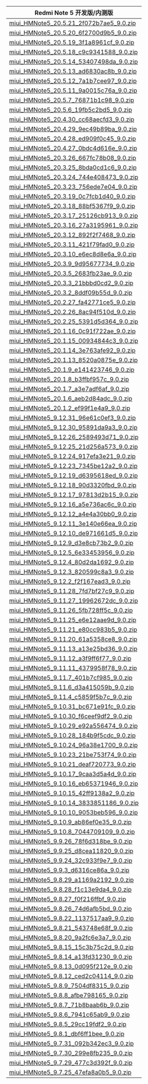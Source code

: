 | Redmi Note 5  开发版/内测版    |
| ---- |
| [miui_HMNote5_20.5.21_2f072b7ae5_9.0.zip](https://hugeota.d.miui.com/20.5.21/miui_HMNote5_20.5.21_2f072b7ae5_9.0.zip)    |
| [miui_HMNote5_20.5.20_6f2700d9b5_9.0.zip](https://hugeota.d.miui.com/20.5.20/miui_HMNote5_20.5.20_6f2700d9b5_9.0.zip)    |
| [miui_HMNote5_20.5.19_3f1a8961cf_9.0.zip](https://hugeota.d.miui.com/20.5.19/miui_HMNote5_20.5.19_3f1a8961cf_9.0.zip)    |
| [miui_HMNote5_20.5.18_c9c9341588_9.0.zip](https://hugeota.d.miui.com/20.5.18/miui_HMNote5_20.5.18_c9c9341588_9.0.zip)    |
| [miui_HMNote5_20.5.14_53407498da_9.0.zip](https://hugeota.d.miui.com/20.5.14/miui_HMNote5_20.5.14_53407498da_9.0.zip)    |
| [miui_HMNote5_20.5.13_ad6830ac8b_9.0.zip](https://hugeota.d.miui.com/20.5.13/miui_HMNote5_20.5.13_ad6830ac8b_9.0.zip)    |
| [miui_HMNote5_20.5.12_7a1b7cee97_9.0.zip](https://hugeota.d.miui.com/20.5.12/miui_HMNote5_20.5.12_7a1b7cee97_9.0.zip)    |
| [miui_HMNote5_20.5.11_9a0015c76a_9.0.zip](https://hugeota.d.miui.com/20.5.11/miui_HMNote5_20.5.11_9a0015c76a_9.0.zip)    |
| [miui_HMNote5_20.5.7_76871b1c98_9.0.zip](https://hugeota.d.miui.com/20.5.7/miui_HMNote5_20.5.7_76871b1c98_9.0.zip)    |
| [miui_HMNote5_20.5.6_19fb5c2bd5_9.0.zip](https://hugeota.d.miui.com/20.5.6/miui_HMNote5_20.5.6_19fb5c2bd5_9.0.zip)    |
| [miui_HMNote5_20.4.30_cc68aecfd3_9.0.zip](https://hugeota.d.miui.com/20.4.30/miui_HMNote5_20.4.30_cc68aecfd3_9.0.zip)    |
| [miui_HMNote5_20.4.29_9ec49b89ba_9.0.zip](https://hugeota.d.miui.com/20.4.29/miui_HMNote5_20.4.29_9ec49b89ba_9.0.zip)    |
| [miui_HMNote5_20.4.28_ed909f0c45_9.0.zip](https://hugeota.d.miui.com/20.4.28/miui_HMNote5_20.4.28_ed909f0c45_9.0.zip)    |
| [miui_HMNote5_20.4.27_0bdc4d616e_9.0.zip](https://hugeota.d.miui.com/20.4.27/miui_HMNote5_20.4.27_0bdc4d616e_9.0.zip)    |
| [miui_HMNote5_20.3.26_667fc78b08_9.0.zip](https://hugeota.d.miui.com/20.3.26/miui_HMNote5_20.3.26_667fc78b08_9.0.zip)    |
| [miui_HMNote5_20.3.25_8bda0cd1c6_9.0.zip](https://hugeota.d.miui.com/20.3.25/miui_HMNote5_20.3.25_8bda0cd1c6_9.0.zip)    |
| [miui_HMNote5_20.3.24_744e408473_9.0.zip](https://hugeota.d.miui.com/20.3.24/miui_HMNote5_20.3.24_744e408473_9.0.zip)    |
| [miui_HMNote5_20.3.23_756ede7e04_9.0.zip](https://hugeota.d.miui.com/20.3.23/miui_HMNote5_20.3.23_756ede7e04_9.0.zip)    |
| [miui_HMNote5_20.3.19_0c7fcb1d40_9.0.zip](https://hugeota.d.miui.com/20.3.19/miui_HMNote5_20.3.19_0c7fcb1d40_9.0.zip)    |
| [miui_HMNote5_20.3.18_88bf5367f9_9.0.zip](https://hugeota.d.miui.com/20.3.18/miui_HMNote5_20.3.18_88bf5367f9_9.0.zip)    |
| [miui_HMNote5_20.3.17_25126cb913_9.0.zip](https://hugeota.d.miui.com/20.3.17/miui_HMNote5_20.3.17_25126cb913_9.0.zip)    |
| [miui_HMNote5_20.3.16_27a3195961_9.0.zip](https://hugeota.d.miui.com/20.3.16/miui_HMNote5_20.3.16_27a3195961_9.0.zip)    |
| [miui_HMNote5_20.3.12_892f2f7468_9.0.zip](https://hugeota.d.miui.com/20.3.12/miui_HMNote5_20.3.12_892f2f7468_9.0.zip)    |
| [miui_HMNote5_20.3.11_421f79fad0_9.0.zip](https://hugeota.d.miui.com/20.3.11/miui_HMNote5_20.3.11_421f79fad0_9.0.zip)    |
| [miui_HMNote5_20.3.10_e6ec8d8e6a_9.0.zip](https://hugeota.d.miui.com/20.3.10/miui_HMNote5_20.3.10_e6ec8d8e6a_9.0.zip)    |
| [miui_HMNote5_20.3.9_9d95677734_9.0.zip](https://hugeota.d.miui.com/20.3.9/miui_HMNote5_20.3.9_9d95677734_9.0.zip)    |
| [miui_HMNote5_20.3.5_2683fb23ae_9.0.zip](https://hugeota.d.miui.com/20.3.5/miui_HMNote5_20.3.5_2683fb23ae_9.0.zip)    |
| [miui_HMNote5_20.3.3_21bbbd0cd2_9.0.zip](https://hugeota.d.miui.com/20.3.3/miui_HMNote5_20.3.3_21bbbd0cd2_9.0.zip)    |
| [miui_HMNote5_20.3.2_8ddf09b55d_9.0.zip](https://hugeota.d.miui.com/20.3.2/miui_HMNote5_20.3.2_8ddf09b55d_9.0.zip)    |
| [miui_HMNote5_20.2.27_fa42771ce5_9.0.zip](https://hugeota.d.miui.com/20.2.27/miui_HMNote5_20.2.27_fa42771ce5_9.0.zip)    |
| [miui_HMNote5_20.2.26_8ac94f510d_9.0.zip](https://hugeota.d.miui.com/20.2.26/miui_HMNote5_20.2.26_8ac94f510d_9.0.zip)    |
| [miui_HMNote5_20.2.25_5391d5d364_9.0.zip](https://hugeota.d.miui.com/20.2.25/miui_HMNote5_20.2.25_5391d5d364_9.0.zip)    |
| [miui_HMNote5_20.1.16_0c91f722ae_9.0.zip](https://hugeota.d.miui.com/20.1.16/miui_HMNote5_20.1.16_0c91f722ae_9.0.zip)    |
| [miui_HMNote5_20.1.15_00934844c3_9.0.zip](https://hugeota.d.miui.com/20.1.15/miui_HMNote5_20.1.15_00934844c3_9.0.zip)    |
| [miui_HMNote5_20.1.14_3e763afe92_9.0.zip](https://hugeota.d.miui.com/20.1.14/miui_HMNote5_20.1.14_3e763afe92_9.0.zip)    |
| [miui_HMNote5_20.1.13_8520a0875e_9.0.zip](https://hugeota.d.miui.com/20.1.13/miui_HMNote5_20.1.13_8520a0875e_9.0.zip)    |
| [miui_HMNote5_20.1.9_e141423746_9.0.zip](https://hugeota.d.miui.com/20.1.9/miui_HMNote5_20.1.9_e141423746_9.0.zip)    |
| [miui_HMNote5_20.1.8_b3ffbf957c_9.0.zip](https://hugeota.d.miui.com/20.1.8/miui_HMNote5_20.1.8_b3ffbf957c_9.0.zip)    |
| [miui_HMNote5_20.1.7_a3e7adf6af_9.0.zip](https://hugeota.d.miui.com/20.1.7/miui_HMNote5_20.1.7_a3e7adf6af_9.0.zip)    |
| [miui_HMNote5_20.1.6_aeb2d84adc_9.0.zip](https://hugeota.d.miui.com/20.1.6/miui_HMNote5_20.1.6_aeb2d84adc_9.0.zip)    |
| [miui_HMNote5_20.1.2_ef99f1e4a9_9.0.zip](https://hugeota.d.miui.com/20.1.2/miui_HMNote5_20.1.2_ef99f1e4a9_9.0.zip)    |
| [miui_HMNote5_9.12.31_96e61c0ef3_9.0.zip](https://hugeota.d.miui.com/9.12.31/miui_HMNote5_9.12.31_96e61c0ef3_9.0.zip)    |
| [miui_HMNote5_9.12.30_95891da9a3_9.0.zip](https://hugeota.d.miui.com/9.12.30/miui_HMNote5_9.12.30_95891da9a3_9.0.zip)    |
| [miui_HMNote5_9.12.26_2589493d71_9.0.zip](https://hugeota.d.miui.com/9.12.26/miui_HMNote5_9.12.26_2589493d71_9.0.zip)    |
| [miui_HMNote5_9.12.25_21d256a573_9.0.zip](https://hugeota.d.miui.com/9.12.25/miui_HMNote5_9.12.25_21d256a573_9.0.zip)    |
| [miui_HMNote5_9.12.24_917efa3e21_9.0.zip](https://hugeota.d.miui.com/9.12.24/miui_HMNote5_9.12.24_917efa3e21_9.0.zip)    |
| [miui_HMNote5_9.12.23_7345be12a2_9.0.zip](https://hugeota.d.miui.com/9.12.23/miui_HMNote5_9.12.23_7345be12a2_9.0.zip)    |
| [miui_HMNote5_9.12.19_d6395618ed_9.0.zip](https://hugeota.d.miui.com/9.12.19/miui_HMNote5_9.12.19_d6395618ed_9.0.zip)    |
| [miui_HMNote5_9.12.18_90d3320fbd_9.0.zip](https://hugeota.d.miui.com/9.12.18/miui_HMNote5_9.12.18_90d3320fbd_9.0.zip)    |
| [miui_HMNote5_9.12.17_97813d2b15_9.0.zip](https://hugeota.d.miui.com/9.12.17/miui_HMNote5_9.12.17_97813d2b15_9.0.zip)    |
| [miui_HMNote5_9.12.16_a5e736ac6c_9.0.zip](https://hugeota.d.miui.com/9.12.16/miui_HMNote5_9.12.16_a5e736ac6c_9.0.zip)    |
| [miui_HMNote5_9.12.12_a4e4a30bb0_9.0.zip](https://hugeota.d.miui.com/9.12.12/miui_HMNote5_9.12.12_a4e4a30bb0_9.0.zip)    |
| [miui_HMNote5_9.12.11_3e140e66ea_9.0.zip](https://hugeota.d.miui.com/9.12.11/miui_HMNote5_9.12.11_3e140e66ea_9.0.zip)    |
| [miui_HMNote5_9.12.10_de971661d5_9.0.zip](https://hugeota.d.miui.com/9.12.10/miui_HMNote5_9.12.10_de971661d5_9.0.zip)    |
| [miui_HMNote5_9.12.9_d3e8cb73b2_9.0.zip](https://hugeota.d.miui.com/9.12.9/miui_HMNote5_9.12.9_d3e8cb73b2_9.0.zip)    |
| [miui_HMNote5_9.12.5_6e33453956_9.0.zip](https://hugeota.d.miui.com/9.12.5/miui_HMNote5_9.12.5_6e33453956_9.0.zip)    |
| [miui_HMNote5_9.12.4_80d2da1692_9.0.zip](https://hugeota.d.miui.com/9.12.4/miui_HMNote5_9.12.4_80d2da1692_9.0.zip)    |
| [miui_HMNote5_9.12.3_820599c8a3_9.0.zip](https://hugeota.d.miui.com/9.12.3/miui_HMNote5_9.12.3_820599c8a3_9.0.zip)    |
| [miui_HMNote5_9.12.2_f2f167ead3_9.0.zip](https://hugeota.d.miui.com/9.12.2/miui_HMNote5_9.12.2_f2f167ead3_9.0.zip)    |
| [miui_HMNote5_9.11.28_7fd7bf27c9_9.0.zip](https://hugeota.d.miui.com/9.11.28/miui_HMNote5_9.11.28_7fd7bf27c9_9.0.zip)    |
| [miui_HMNote5_9.11.27_19962672dc_9.0.zip](https://hugeota.d.miui.com/9.11.27/miui_HMNote5_9.11.27_19962672dc_9.0.zip)    |
| [miui_HMNote5_9.11.26_5fb728ff5c_9.0.zip](https://hugeota.d.miui.com/9.11.26/miui_HMNote5_9.11.26_5fb728ff5c_9.0.zip)    |
| [miui_HMNote5_9.11.25_e6e12aae9d_9.0.zip](https://hugeota.d.miui.com/9.11.25/miui_HMNote5_9.11.25_e6e12aae9d_9.0.zip)    |
| [miui_HMNote5_9.11.21_e80cc983b5_9.0.zip](https://hugeota.d.miui.com/9.11.21/miui_HMNote5_9.11.21_e80cc983b5_9.0.zip)    |
| [miui_HMNote5_9.11.20_61a5358ce8_9.0.zip](https://hugeota.d.miui.com/9.11.20/miui_HMNote5_9.11.20_61a5358ce8_9.0.zip)    |
| [miui_HMNote5_9.11.13_a13e25bd36_9.0.zip](https://hugeota.d.miui.com/9.11.13/miui_HMNote5_9.11.13_a13e25bd36_9.0.zip)    |
| [miui_HMNote5_9.11.12_a3f9ff6f77_9.0.zip](https://hugeota.d.miui.com/9.11.12/miui_HMNote5_9.11.12_a3f9ff6f77_9.0.zip)    |
| [miui_HMNote5_9.11.11_4379958f78_9.0.zip](https://hugeota.d.miui.com/9.11.11/miui_HMNote5_9.11.11_4379958f78_9.0.zip)    |
| [miui_HMNote5_9.11.7_401b7cf985_9.0.zip](https://hugeota.d.miui.com/9.11.7/miui_HMNote5_9.11.7_401b7cf985_9.0.zip)    |
| [miui_HMNote5_9.11.6_d3a415059b_9.0.zip](https://hugeota.d.miui.com/9.11.6/miui_HMNote5_9.11.6_d3a415059b_9.0.zip)    |
| [miui_HMNote5_9.11.4_c5859f5b7c_9.0.zip](https://hugeota.d.miui.com/9.11.4/miui_HMNote5_9.11.4_c5859f5b7c_9.0.zip)    |
| [miui_HMNote5_9.10.31_bc671e91fc_9.0.zip](https://hugeota.d.miui.com/9.10.31/miui_HMNote5_9.10.31_bc671e91fc_9.0.zip)    |
| [miui_HMNote5_9.10.30_f6ceef9df2_9.0.zip](https://hugeota.d.miui.com/9.10.30/miui_HMNote5_9.10.30_f6ceef9df2_9.0.zip)    |
| [miui_HMNote5_9.10.29_e92a556474_9.0.zip](https://hugeota.d.miui.com/9.10.29/miui_HMNote5_9.10.29_e92a556474_9.0.zip)    |
| [miui_HMNote5_9.10.28_184b9f5cdc_9.0.zip](https://hugeota.d.miui.com/9.10.28/miui_HMNote5_9.10.28_184b9f5cdc_9.0.zip)    |
| [miui_HMNote5_9.10.24_96a38e1700_9.0.zip](https://hugeota.d.miui.com/9.10.24/miui_HMNote5_9.10.24_96a38e1700_9.0.zip)    |
| [miui_HMNote5_9.10.23_21be753f74_9.0.zip](https://hugeota.d.miui.com/9.10.23/miui_HMNote5_9.10.23_21be753f74_9.0.zip)    |
| [miui_HMNote5_9.10.21_deaf720773_9.0.zip](https://hugeota.d.miui.com/9.10.21/miui_HMNote5_9.10.21_deaf720773_9.0.zip)    |
| [miui_HMNote5_9.10.17_9caa3d5a4d_9.0.zip](https://hugeota.d.miui.com/9.10.17/miui_HMNote5_9.10.17_9caa3d5a4d_9.0.zip)    |
| [miui_HMNote5_9.10.16_eb65371946_9.0.zip](https://hugeota.d.miui.com/9.10.16/miui_HMNote5_9.10.16_eb65371946_9.0.zip)    |
| [miui_HMNote5_9.10.15_42ff9138a2_9.0.zip](https://hugeota.d.miui.com/9.10.15/miui_HMNote5_9.10.15_42ff9138a2_9.0.zip)    |
| [miui_HMNote5_9.10.14_3833851186_9.0.zip](https://hugeota.d.miui.com/9.10.14/miui_HMNote5_9.10.14_3833851186_9.0.zip)    |
| [miui_HMNote5_9.10.10_9053beb596_9.0.zip](https://hugeota.d.miui.com/9.10.10/miui_HMNote5_9.10.10_9053beb596_9.0.zip)    |
| [miui_HMNote5_9.10.9_ab86ef0e35_9.0.zip](https://hugeota.d.miui.com/9.10.9/miui_HMNote5_9.10.9_ab86ef0e35_9.0.zip)    |
| [miui_HMNote5_9.10.8_7044709109_9.0.zip](https://hugeota.d.miui.com/9.10.8/miui_HMNote5_9.10.8_7044709109_9.0.zip)    |
| [miui_HMNote5_9.9.26_78f6d318be_9.0.zip](https://hugeota.d.miui.com/9.9.26/miui_HMNote5_9.9.26_78f6d318be_9.0.zip)    |
| [miui_HMNote5_9.9.25_d8cea11820_9.0.zip](https://hugeota.d.miui.com/9.9.25/miui_HMNote5_9.9.25_d8cea11820_9.0.zip)    |
| [miui_HMNote5_9.9.24_32c933f9e7_9.0.zip](https://hugeota.d.miui.com/9.9.24/miui_HMNote5_9.9.24_32c933f9e7_9.0.zip)    |
| [miui_HMNote5_9.9.3_d6316ce86a_9.0.zip](https://hugeota.d.miui.com/9.9.3/miui_HMNote5_9.9.3_d6316ce86a_9.0.zip)    |
| [miui_HMNote5_9.8.29_a1169a2192_9.0.zip](https://hugeota.d.miui.com/9.8.29/miui_HMNote5_9.8.29_a1169a2192_9.0.zip)    |
| [miui_HMNote5_9.8.28_f1c13e9da4_9.0.zip](https://hugeota.d.miui.com/9.8.28/miui_HMNote5_9.8.28_f1c13e9da4_9.0.zip)    |
| [miui_HMNote5_9.8.27_f0f216ffbf_9.0.zip](https://hugeota.d.miui.com/9.8.27/miui_HMNote5_9.8.27_f0f216ffbf_9.0.zip)    |
| [miui_HMNote5_9.8.26_74d6afb5bd_9.0.zip](https://hugeota.d.miui.com/9.8.26/miui_HMNote5_9.8.26_74d6afb5bd_9.0.zip)    |
| [miui_HMNote5_9.8.22_1137517aa9_9.0.zip](https://hugeota.d.miui.com/9.8.22/miui_HMNote5_9.8.22_1137517aa9_9.0.zip)    |
| [miui_HMNote5_9.8.21_543748e68f_9.0.zip](https://hugeota.d.miui.com/9.8.21/miui_HMNote5_9.8.21_543748e68f_9.0.zip)    |
| [miui_HMNote5_9.8.20_9a2fc6e3a7_9.0.zip](https://hugeota.d.miui.com/9.8.20/miui_HMNote5_9.8.20_9a2fc6e3a7_9.0.zip)    |
| [miui_HMNote5_9.8.15_15c3b75c2d_9.0.zip](https://hugeota.d.miui.com/9.8.15/miui_HMNote5_9.8.15_15c3b75c2d_9.0.zip)    |
| [miui_HMNote5_9.8.14_a13fd31230_9.0.zip](https://hugeota.d.miui.com/9.8.14/miui_HMNote5_9.8.14_a13fd31230_9.0.zip)    |
| [miui_HMNote5_9.8.13_0d095f212e_9.0.zip](https://hugeota.d.miui.com/9.8.13/miui_HMNote5_9.8.13_0d095f212e_9.0.zip)    |
| [miui_HMNote5_9.8.12_ced2c04114_9.0.zip](https://hugeota.d.miui.com/9.8.12/miui_HMNote5_9.8.12_ced2c04114_9.0.zip)    |
| [miui_HMNote5_9.8.9_7504df8315_9.0.zip](https://hugeota.d.miui.com/9.8.9/miui_HMNote5_9.8.9_7504df8315_9.0.zip)    |
| [miui_HMNote5_9.8.8_afbe798165_9.0.zip](https://hugeota.d.miui.com/9.8.8/miui_HMNote5_9.8.8_afbe798165_9.0.zip)    |
| [miui_HMNote5_9.8.7_71b8baab6b_9.0.zip](https://hugeota.d.miui.com/9.8.7/miui_HMNote5_9.8.7_71b8baab6b_9.0.zip)    |
| [miui_HMNote5_9.8.6_7941c65ab9_9.0.zip](https://hugeota.d.miui.com/9.8.6/miui_HMNote5_9.8.6_7941c65ab9_9.0.zip)    |
| [miui_HMNote5_9.8.5_29cc19fdf2_9.0.zip](https://hugeota.d.miui.com/9.8.5/miui_HMNote5_9.8.5_29cc19fdf2_9.0.zip)    |
| [miui_HMNote5_9.8.1_dbf6ff1bee_9.0.zip](https://hugeota.d.miui.com/9.8.1/miui_HMNote5_9.8.1_dbf6ff1bee_9.0.zip)    |
| [miui_HMNote5_9.7.31_092b342ec3_9.0.zip](https://hugeota.d.miui.com/9.7.31/miui_HMNote5_9.7.31_092b342ec3_9.0.zip)    |
| [miui_HMNote5_9.7.30_299e8fb235_9.0.zip](https://hugeota.d.miui.com/9.7.30/miui_HMNote5_9.7.30_299e8fb235_9.0.zip)    |
| [miui_HMNote5_9.7.29_477c3d392f_9.0.zip](https://hugeota.d.miui.com/9.7.29/miui_HMNote5_9.7.29_477c3d392f_9.0.zip)    |
| [miui_HMNote5_9.7.25_47efa8a0b5_9.0.zip](https://hugeota.d.miui.com/9.7.25/miui_HMNote5_9.7.25_47efa8a0b5_9.0.zip)    |
